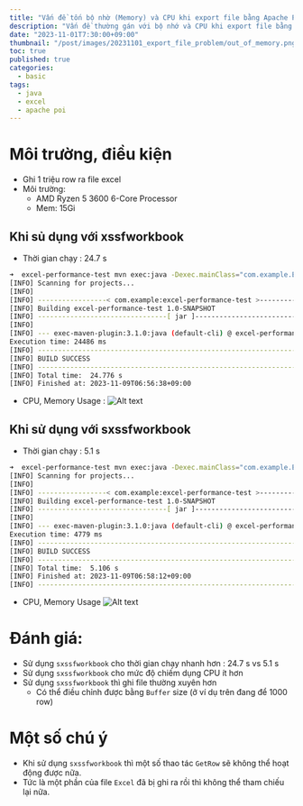 ```yaml
---
title: "Vấn đề tốn bộ nhờ (Memory) và CPU khi export file bằng Apache POI"
description: "Vấn đề thường gán với bộ nhớ và CPU khi export file bằng Apache POI"
date: "2023-11-01T7:30:00+09:00"
thumbnail: "/post/images/20231101_export_file_problem/out_of_memory.png"
toc: true
published: true
categories:
  - basic
tags:
  - java
  - excel
  - apache poi
---
```


# Môi trường, điều kiện
- Ghi 1 triệu row ra file excel
- Môi trường:
  - AMD Ryzen 5 3600 6-Core Processor
  - Mem: 15Gi
## Khi sủ dụng với xssfworkbook
- Thời gian chạy : 24.7 s
```bash
➜  excel-performance-test mvn exec:java -Dexec.mainClass="com.example.ExcelPerformanceTestXSSFWorkbook"
[INFO] Scanning for projects...
[INFO]
[INFO] -----------------< com.example:excel-performance-test >-----------------
[INFO] Building excel-performance-test 1.0-SNAPSHOT
[INFO] --------------------------------[ jar ]---------------------------------
[INFO]
[INFO] --- exec-maven-plugin:3.1.0:java (default-cli) @ excel-performance-test ---
Execution time: 24486 ms
[INFO] ------------------------------------------------------------------------
[INFO] BUILD SUCCESS
[INFO] ------------------------------------------------------------------------
[INFO] Total time:  24.776 s
[INFO] Finished at: 2023-11-09T06:56:38+09:00
```
- CPU, Memory Usage :
  ![Alt text](post/images/2023/20231101_export_file_problem/TestXSSFWorkbook.png)

## Khi sử dụng với sxssfworkbook
- Thời gian chạy : 5.1 s
```bash
➜  excel-performance-test mvn exec:java -Dexec.mainClass="com.example.ExcelPerformanceTestSXSSFWorkbook"
[INFO] Scanning for projects...
[INFO]
[INFO] -----------------< com.example:excel-performance-test >-----------------
[INFO] Building excel-performance-test 1.0-SNAPSHOT
[INFO] --------------------------------[ jar ]---------------------------------
[INFO]
[INFO] --- exec-maven-plugin:3.1.0:java (default-cli) @ excel-performance-test ---
Execution time: 4779 ms
[INFO] ------------------------------------------------------------------------
[INFO] BUILD SUCCESS
[INFO] ------------------------------------------------------------------------
[INFO] Total time:  5.106 s
[INFO] Finished at: 2023-11-09T06:58:12+09:00
[INFO] ------------------------------------------------------------------------
```
- CPU, Memory Usage
![Alt text](post/images/2023/20231101_export_file_problem/TestSXSSFWorkbook.png)
# Đánh giá:
- Sử dụng `sxssfworkbook` cho thời gian chạy nhanh hơn : 24.7 s vs 5.1 s
- Sử dụng `sxssfworkbook` cho mức độ chiếm dụng CPU ít hơn
- Sử dụng `sxssfworkbook` thì ghi file thường xuyên hơn
  - Có thể điều chỉnh được bằng `Buffer` size (ở ví dụ trên đang để 1000 row)

# Một số chú ý
- Khi sử dụng `sxssfworkbook` thì một số thao tác `GetRow` sẽ không thể hoạt động được nữa.
- Tức là một phần của file `Excel` đã bị ghi ra rồi thì không thể tham chiếu lại nữa.
